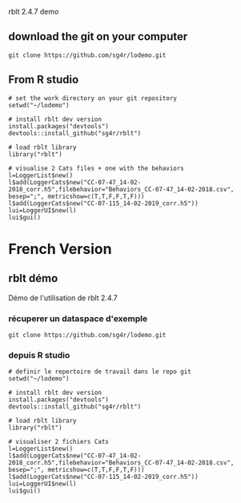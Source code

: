 rblt 2.4.7 demo 

## download the git on your computer
```
git clone https://github.com/sg4r/lodemo.git
```
## From R studio
```
# set the work directory on your git repository 
setwd("~/lodemo")

# install rblt dev version
install.packages("devtools")
devtools::install_github("sg4r/rblt")

# load rblt library
library("rblt")

# visualise 2 Cats files + one with the behaviors
l=LoggerList$new()
l$add(LoggerCats$new("CC-07-47_14-02-2018_corr.h5",filebehavior="Behaviors_CC-07-47_14-02-2018.csv", besep=";", metricshow=c(T,T,F,F,T,F)))
l$add(LoggerCats$new("CC-07-115_14-02-2019_corr.h5"))
lui=LoggerUI$new(l)
lui$gui()
```

# French Version
## rblt démo
Démo de l'utilisation de rblt 2.4.7

### récuperer un dataspace d'exemple
```
git clone https://github.com/sg4r/lodemo.git
```
### depuis R studio
```
# definir le repertoire de travail dans le repo git
setwd("~/lodemo")

# install rblt dev version
install.packages("devtools")
devtools::install_github("sg4r/rblt")

# load rblt library
library("rblt")

# visualiser 2 fichiers Cats
l=LoggerList$new()
l$add(LoggerCats$new("CC-07-47_14-02-2018_corr.h5",filebehavior="Behaviors_CC-07-47_14-02-2018.csv", besep=";", metricshow=c(T,T,F,F,T,F)))
l$add(LoggerCats$new("CC-07-115_14-02-2019_corr.h5"))
lui=LoggerUI$new(l)
lui$gui()
```
